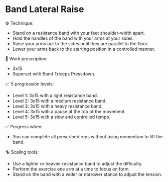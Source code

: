 # Band Lateral Raise

⚙️ Technique:

- Stand on a resistance band with your feet shoulder-width apart.
- Hold the handles of the band with your arms at your sides.
- Raise your arms out to the sides until they are parallel to the floor.
- Lower your arms back to the starting position in a controlled manner.

🎯 Work prescription:

- 3x15
- Superset with Band Triceps Pressdown.

📈 5 progression levels:

- Level 1: 3x15 with a light resistance band.
- Level 2: 3x15 with a medium resistance band.
- Level 3: 3x15 with a heavy resistance band.
- Level 4: 3x15 with a pause at the top of the movement.
- Level 5: 3x15 with a slow and controlled tempo.

✅ Progress when:

- You can complete all prescribed reps without using momentum to lift the band.

🪜 Scaling tools:

- Use a lighter or heavier resistance band to adjust the difficulty.
- Perform the exercise one arm at a time to focus on form.
- Stand on the band with a wider or narrower stance to adjust the tension.
